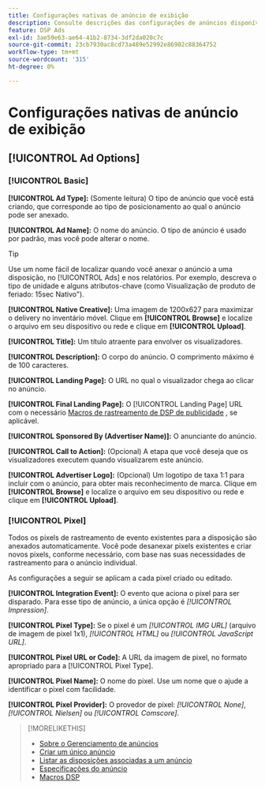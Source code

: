 ```yaml
---
title: Configurações nativas de anúncio de exibição
description: Consulte descrições das configurações de anúncios disponíveis para anúncios nativos.
feature: DSP Ads
exl-id: 3ae59e63-ae64-41b2-8734-3df2da020c7c
source-git-commit: 23cb7930ac8cd73a489e52992e86902c88364752
workflow-type: tm+mt
source-wordcount: '315'
ht-degree: 0%

---
```


# Configurações nativas de anúncio de exibição

## [!UICONTROL Ad Options]

### [!UICONTROL Basic]

**[!UICONTROL Ad Type]:** (Somente leitura) O tipo de anúncio que você está criando, que corresponde ao tipo de posicionamento ao qual o anúncio pode ser anexado.

**[!UICONTROL Ad Name]:** O nome do anúncio. O tipo de anúncio é usado por padrão, mas você pode alterar o nome.

>[!TIP]
>
> Use um nome fácil de localizar quando você anexar o anúncio a uma disposição, no [!UICONTROL Ads] e nos relatórios. Por exemplo, descreva o tipo de unidade e alguns atributos-chave (como Visualização de produto de feriado: 15sec Nativo&quot;).

**[!UICONTROL Native Creative]:** Uma imagem de 1200x627 para maximizar o delivery no inventário móvel. Clique em **[!UICONTROL Browse]** e localize o arquivo em seu dispositivo ou rede e clique em **[!UICONTROL Upload]**.

**[!UICONTROL Title]:** Um título atraente para envolver os visualizadores.

**[!UICONTROL Description]:** O corpo do anúncio. O comprimento máximo é de 100 caracteres.

**[!UICONTROL Landing Page]:** O URL no qual o visualizador chega ao clicar no anúncio.

**[!UICONTROL Final Landing Page]:** O [!UICONTROL Landing Page] URL com o necessário [Macros de rastreamento de DSP de publicidade](/help/dsp/campaign-management/macros.md) , se aplicável.

**[!UICONTROL Sponsored By (Advertiser Name)]:** O anunciante do anúncio.

**[!UICONTROL Call to Action]:** (Opcional) A etapa que você deseja que os visualizadores executem quando visualizarem este anúncio.

**[!UICONTROL Advertiser Logo]:** (Opcional) Um logotipo de taxa 1:1 para incluir com o anúncio, para obter mais reconhecimento de marca. Clique em **[!UICONTROL Browse]** e localize o arquivo em seu dispositivo ou rede e clique em **[!UICONTROL Upload]**.

### [!UICONTROL Pixel]

Todos os pixels de rastreamento de evento existentes para a disposição são anexados automaticamente. Você pode desanexar pixels existentes e criar novos pixels, conforme necessário, com base nas suas necessidades de rastreamento para o anúncio individual.

As configurações a seguir se aplicam a cada pixel criado ou editado.

**[!UICONTROL Integration Event]:** O evento que aciona o pixel para ser disparado. Para esse tipo de anúncio, a única opção é *[!UICONTROL Impression]*.

**[!UICONTROL Pixel Type]:** Se o pixel é um *[!UICONTROL IMG URL]* (arquivo de imagem de pixel 1x1), *[!UICONTROL HTML]* ou *[!UICONTROL JavaScript URL]*.

**[!UICONTROL Pixel URL or Code]:** A URL da imagem de pixel, no formato apropriado para a [!UICONTROL Pixel Type].

**[!UICONTROL Pixel Name]:** O nome do pixel. Use um nome que o ajude a identificar o pixel com facilidade.

**[!UICONTROL Pixel Provider]:** O provedor de pixel: *[!UICONTROL None]*, *[!UICONTROL Nielsen]* ou *[!UICONTROL Comscore]*.

>[!MORELIKETHIS]
>
>* [Sobre o Gerenciamento de anúncios](ad-about.md)
>* [Criar um único anúncio](ad-create.md)
>* [Listar as disposições associadas a um anúncio](/help/dsp/campaign-management/ads/ad-list-placements.md)
>* [Especificações do anúncio](ad-specs.md)
>* [Macros DSP](/help/dsp/campaign-management/macros.md)


